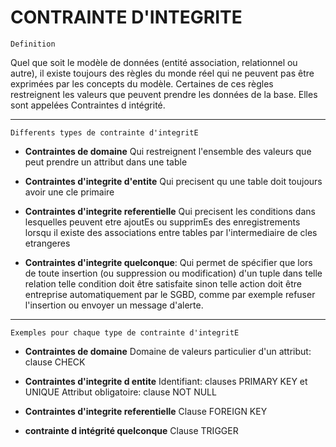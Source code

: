 # CONTRAINTE D'INTEGRITE

`Definition` 

Quel que soit le modèle de données (entité association, relationnel ou autre), il existe toujours des règles du monde réel qui ne peuvent pas être exprimées par les concepts du modèle. Certaines de ces règles restreignent les valeurs que peuvent prendre les données de la base. Elles sont appelées Contraintes d intégrité.

---

`Differents types de contrainte d'integritE`

- **Contraintes de domaine** 
Qui restreignent l'ensemble des valeurs que peut prendre un attribut dans une table 
  
- **Contraintes d'integrite d'entite**
Qui precisent qu une table doit toujours avoir une cle primaire 
  
- **Contraintes d'integrite referentielle**
Qui precisent les conditions dans lesquelles peuvent etre ajoutEs ou supprimEs des enregistrements lorsqu il existe des associations entre tables par l'intermediaire de cles etrangeres
  
- **Contraintes d'integrite quelconque**: 
Qui permet de spécifier que lors de toute insertion (ou suppression ou modification) d'un tuple dans telle relation telle condition doit être satisfaite sinon telle action doit être entreprise automatiquement par le SGBD, comme par exemple refuser l'insertion ou envoyer un message d'alerte.

---

`Exemples pour chaque type de contrainte d'integritE`

- **Contraintes de domaine**
Domaine de valeurs particulier d'un attribut: clause CHECK 

- **Contraintes d'integrite d entite**
Identifiant: clauses PRIMARY KEY et UNIQUE 
Attribut obligatoire: clause NOT NULL 

- **Contraintes d'integrite referentielle**
Clause FOREIGN KEY

- **contrainte d intégrité quelconque**
Clause TRIGGER